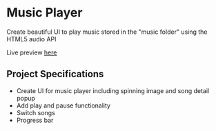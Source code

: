# Music Player

Create beautiful UI to play music stored in the "music folder" using the HTML5 audio API

Live preview [here](https://pchelka84.github.io/music_player/)

## Project Specifications

- Create UI for music player including spinning image and song detail popup
- Add play and pause functionality
- Switch songs
- Progress bar
